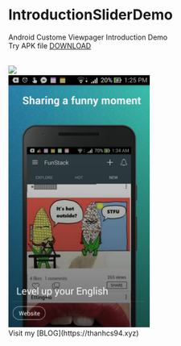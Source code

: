# IntroductionSliderDemo
Android Custome Viewpager Introduction Demo <br/>
Try APK file [DOWNLOAD](https://github.com/thanhcs94/IntroductionSliderDemo/blob/master/app-debug.apk) <br/>

<br/>
<img height = "500" , src = "https://github.com/thanhcs94/IntroductionSliderDemo/blob/master/giphy.gif"/>
<br/>
<img height = "500" , src = "https://github.com/thanhcs94/IntroductionSliderDemo/blob/master/device-2016-07-19-132511.png"/>
<br/>Visit my [BLOG](https://thanhcs94.xyz)
